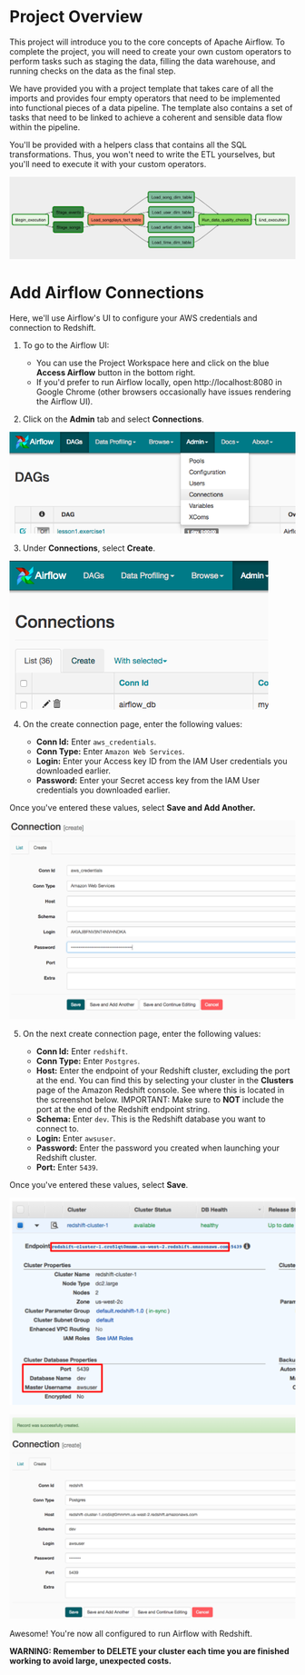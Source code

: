 # Project Overview
This project will introduce you to the core concepts of Apache Airflow. To complete the project, you will need to create your own custom operators to perform tasks such as staging the data, filling the data warehouse, and running checks on the data as the final step.

We have provided you with a project template that takes care of all the imports and provides four empty operators that need to be implemented into functional pieces of a data pipeline. The template also contains a set of tasks that need to be linked to achieve a coherent and sensible data flow within the pipeline.

You'll be provided with a helpers class that contains all the SQL transformations. Thus, you won't need to write the ETL yourselves, but you'll need to execute it with your custom operators.

![Example Dag](/images/example-dag.png)

# Add Airflow Connections
Here, we'll use Airflow's UI to configure your AWS credentials and connection to Redshift.

1. To go to the Airflow UI:
    * You can use the Project Workspace here and click on the blue **Access Airflow** button in the bottom right.
    * If you'd prefer to run Airflow locally, open http://localhost:8080 in Google Chrome (other browsers occasionally have issues rendering the Airflow UI).

2. Click on the **Admin** tab and select **Connections**.

![Admin Connections](/images/admin-connections.png)

3. Under **Connections**, select **Create**.

![Create Connection](/images/create-connection.png)

4. On the create connection page, enter the following values:

    * **Conn Id:** Enter `aws_credentials`.  
    * **Conn Type:** Enter `Amazon Web Services`.  
    * **Login:** Enter your Access key ID from the IAM User credentials you downloaded earlier.  
    * **Password:** Enter your Secret access key from the IAM User credentials you downloaded earlier.  

Once you've entered these values, select **Save and Add Another.**

![Connection AWS Credentials](/images/connection-aws-credentials.png)

5. On the next create connection page, enter the following values:

    * **Conn Id:** Enter `redshift`.  
    * **Conn Type:** Enter `Postgres`.  
    * **Host:** Enter the endpoint of your Redshift cluster, excluding the port at the end. You can find this by selecting your cluster in the **Clusters** page of the Amazon Redshift console. See where this is located in the screenshot below. IMPORTANT: Make sure to **NOT** include the port at the end of the Redshift endpoint string.  
    * **Schema:** Enter `dev`. This is the Redshift database you want to connect to.  
    * **Login:** Enter `awsuser`.  
    * **Password:** Enter the password you created when launching your Redshift cluster.  
    * **Port:** Enter `5439`.  

Once you've entered these values, select **Save**.  

![Cluster Details](/images/cluster-details.png)

![Connect Redshift](/images/connection-redshift.png)

Awesome! You're now all configured to run Airflow with Redshift.

**WARNING: Remember to DELETE your cluster each time you are finished working to avoid large, unexpected costs.**
